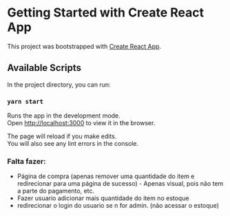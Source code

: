 # Getting Started with Create React App

This project was bootstrapped with [Create React App](https://github.com/facebook/create-react-app).

## Available Scripts

In the project directory, you can run:

### `yarn start`

Runs the app in the development mode.\
Open [http://localhost:3000](http://localhost:3000) to view it in the browser.

The page will reload if you make edits.\
You will also see any lint errors in the console.

### Falta fazer:
- Página de compra (apenas remover uma quantidade do item e redirecionar para uma página de sucesso) - Apenas visual, pois não tem a parte do pagamento, etc.
- Fazer usuario adicionar mais quantidade do item no estoque
- redirecionar o login do usuario se n for admin. (não acessar o estoque)
